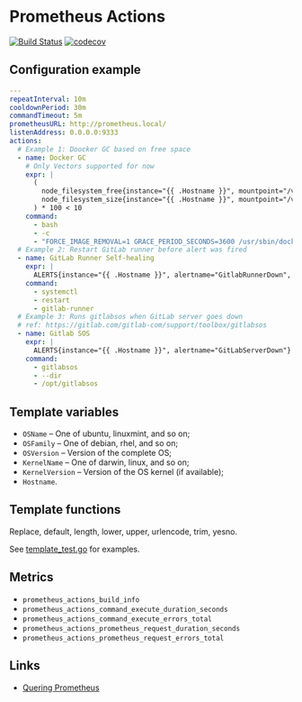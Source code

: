# Prometheus Actions

[![Build Status](https://travis-ci.com/leominov/prometheus-actions.svg?token=tyxzVzn67Z9UV2wuxhSV&branch=master)](https://travis-ci.com/leominov/prometheus-actions)
[![codecov](https://codecov.io/gh/leominov/prometheus-actions/branch/master/graph/badge.svg)](https://codecov.io/gh/leominov/prometheus-actions)

## Configuration example

```yaml
---
repeatInterval: 10m
cooldownPeriod: 30m
commandTimeout: 5m
prometheusURL: http://prometheus.local/
listenAddress: 0.0.0.0:9333
actions:
  # Example 1: Doocker GC based on free space
  - name: Docker GC
    # Only Vectors supported for now
    expr: |
      (
        node_filesystem_free{instance="{{ .Hostname }}", mountpoint="/var/lib/docker"} /
        node_filesystem_size{instance="{{ .Hostname }}", mountpoint="/var/lib/docker"}
      ) * 100 < 10
    command:
      - bash
      - -c
      - "FORCE_IMAGE_REMOVAL=1 GRACE_PERIOD_SECONDS=3600 /usr/sbin/docker-gc"
  # Example 2: Restart GitLab runner before alert was fired
  - name: GitLab Runner Self-healing
    expr: |
      ALERTS{instance="{{ .Hostname }}", alertname="GitlabRunnerDown", alertstate="pending"} == 1
    command:
      - systemctl
      - restart
      - gitlab-runner
  # Example 3: Runs gitlabsos when GitLab server goes down
  # ref: https://gitlab.com/gitlab-com/support/toolbox/gitlabsos
  - name: Gitlab SOS
    expr: |
      ALERTS{instance="{{ .Hostname }}", alertname="GitLabServerDown"} == 1
    command:
      - gitlabsos
      - --dir
      - /opt/gitlabsos
```

## Template variables

* `OSName` – One of ubuntu, linuxmint, and so on;
* `OSFamily` – One of debian, rhel, and so on;
* `OSVersion` – Version of the complete OS;
* `KernelName` – One of darwin, linux, and so on;
* `KernelVersion` – Version of the OS kernel (if available);
* `Hostname`.

## Template functions

Replace, default, length, lower, upper, urlencode, trim, yesno.

See [template_test.go](template_test.go) for examples.

## Metrics

* `prometheus_actions_build_info`
* `prometheus_actions_command_execute_duration_seconds`
* `prometheus_actions_command_execute_errors_total`
* `prometheus_actions_prometheus_request_duration_seconds`
* `prometheus_actions_prometheus_request_errors_total`

## Links

* [Quering Prometheus](https://prometheus.io/docs/prometheus/latest/querying/basics/)
